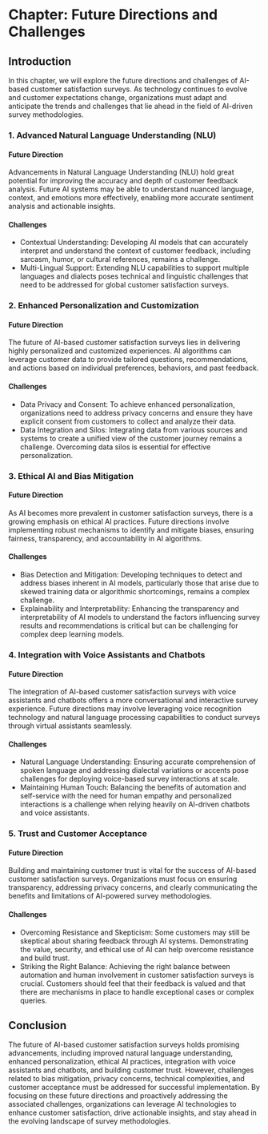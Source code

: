 Chapter: Future Directions and Challenges
=========================================

Introduction
------------

In this chapter, we will explore the future directions and challenges of AI-based customer satisfaction surveys. As technology continues to evolve and customer expectations change, organizations must adapt and anticipate the trends and challenges that lie ahead in the field of AI-driven survey methodologies.

### 1. Advanced Natural Language Understanding (NLU)

#### Future Direction

Advancements in Natural Language Understanding (NLU) hold great potential for improving the accuracy and depth of customer feedback analysis. Future AI systems may be able to understand nuanced language, context, and emotions more effectively, enabling more accurate sentiment analysis and actionable insights.

#### Challenges

* Contextual Understanding: Developing AI models that can accurately interpret and understand the context of customer feedback, including sarcasm, humor, or cultural references, remains a challenge.
* Multi-Lingual Support: Extending NLU capabilities to support multiple languages and dialects poses technical and linguistic challenges that need to be addressed for global customer satisfaction surveys.

### 2. Enhanced Personalization and Customization

#### Future Direction

The future of AI-based customer satisfaction surveys lies in delivering highly personalized and customized experiences. AI algorithms can leverage customer data to provide tailored questions, recommendations, and actions based on individual preferences, behaviors, and past feedback.

#### Challenges

* Data Privacy and Consent: To achieve enhanced personalization, organizations need to address privacy concerns and ensure they have explicit consent from customers to collect and analyze their data.
* Data Integration and Silos: Integrating data from various sources and systems to create a unified view of the customer journey remains a challenge. Overcoming data silos is essential for effective personalization.

### 3. Ethical AI and Bias Mitigation

#### Future Direction

As AI becomes more prevalent in customer satisfaction surveys, there is a growing emphasis on ethical AI practices. Future directions involve implementing robust mechanisms to identify and mitigate biases, ensuring fairness, transparency, and accountability in AI algorithms.

#### Challenges

* Bias Detection and Mitigation: Developing techniques to detect and address biases inherent in AI models, particularly those that arise due to skewed training data or algorithmic shortcomings, remains a complex challenge.
* Explainability and Interpretability: Enhancing the transparency and interpretability of AI models to understand the factors influencing survey results and recommendations is critical but can be challenging for complex deep learning models.

### 4. Integration with Voice Assistants and Chatbots

#### Future Direction

The integration of AI-based customer satisfaction surveys with voice assistants and chatbots offers a more conversational and interactive survey experience. Future directions may involve leveraging voice recognition technology and natural language processing capabilities to conduct surveys through virtual assistants seamlessly.

#### Challenges

* Natural Language Understanding: Ensuring accurate comprehension of spoken language and addressing dialectal variations or accents pose challenges for deploying voice-based survey interactions at scale.
* Maintaining Human Touch: Balancing the benefits of automation and self-service with the need for human empathy and personalized interactions is a challenge when relying heavily on AI-driven chatbots and voice assistants.

### 5. Trust and Customer Acceptance

#### Future Direction

Building and maintaining customer trust is vital for the success of AI-based customer satisfaction surveys. Organizations must focus on ensuring transparency, addressing privacy concerns, and clearly communicating the benefits and limitations of AI-powered survey methodologies.

#### Challenges

* Overcoming Resistance and Skepticism: Some customers may still be skeptical about sharing feedback through AI systems. Demonstrating the value, security, and ethical use of AI can help overcome resistance and build trust.
* Striking the Right Balance: Achieving the right balance between automation and human involvement in customer satisfaction surveys is crucial. Customers should feel that their feedback is valued and that there are mechanisms in place to handle exceptional cases or complex queries.

Conclusion
----------

The future of AI-based customer satisfaction surveys holds promising advancements, including improved natural language understanding, enhanced personalization, ethical AI practices, integration with voice assistants and chatbots, and building customer trust. However, challenges related to bias mitigation, privacy concerns, technical complexities, and customer acceptance must be addressed for successful implementation. By focusing on these future directions and proactively addressing the associated challenges, organizations can leverage AI technologies to enhance customer satisfaction, drive actionable insights, and stay ahead in the evolving landscape of survey methodologies.
